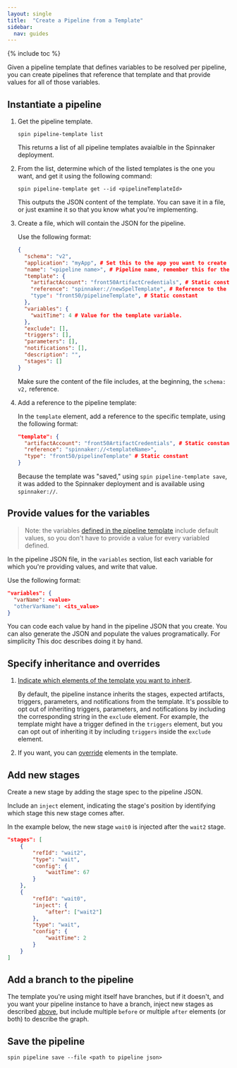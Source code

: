 ```yaml
---
layout: single
title:  "Create a Pipeline from a Template"
sidebar:
  nav: guides
---
```


{% include toc %}

Given a pipeline template that defines variables to be resolved per pipeline,
you can create pipelines that reference that template and that provide values
for all of those variables.

## Instantiate a pipeline

1. Get the pipeline template.

    `spin pipeline-template list`

    This returns a list of all pipeline templates avaialble in the Spinnaker
    deployment.

1. From the list, determine which of the listed templates is the one you want,
and get it using the following command:

   `spin pipeline-template get --id <pipelineTemplateId>`

   This outputs the JSON content of the template. You can save it in a file, or
   just examine it so that you know what you're implementing.

1. Create a file, which will contain the JSON for the pipeline.

   Use the following format:

   ```json
   {
     "schema": "v2",
     "application": "myApp", # Set this to the app you want to create the pipeline in.
     "name": "<pipeline name>", # Pipeline name, remember this for the next part.
     "template": {
       "artifactAccount": "front50ArtifactCredentials", # Static constant
       "reference": "spinnaker://newSpelTemplate", # Reference to the pipeline template we published above. We saved it in Spinnaker, so we prefix the template id with ‘spinnaker://’.
       "type": "front50/pipelineTemplate", # Static constant
     },
     "variables": {
       "waitTime": 4 # Value for the template variable.
     },
     "exclude": [],
     "triggers": [],
     "parameters": [],
     "notifications": [],
     "description": "",
     "stages": []
   }
   ```

   Make sure the content of the file includes, at the beginning, the `schema: v2,` reference.

1. Add a reference to the pipeline template:

   In the `template` element, add a reference to the specific template, using
   the following format:

   ```json
   "template": {
     "artifactAccount": "front50ArtifactCredentials", # Static constant
     "reference": "spinnaker://<templateName>",
     "type": "front50/pipelineTemplate" # Static constant
   }
   ```
   
   Because the template was "saved," using `spin pipeline-template save`, it
   was added to the Spinnaker deployment and is available using `spinnaker://`.

## Provide values for the variables

> Note: the variables [defined in the pipeline
> template](/guides/user/pipeline/pipeline-templates/create/#3-edit-the-file-for-template-format)
> include default values, so you don't have to provide a value for every variabled defined.

In the pipeline JSON file, in the `variables` section, list each variable
for which you're providing values, and write that value.

   Use the following format:

   ```json
   "variables": {
     "varName": <value>
     "otherVarName": <its_value>
   }
   ```
You can code each value by hand in the pipeline JSON that you create. You can
also generate the JSON and populate the values programatically. For simplicity
This doc describes doing it by hand.


## Specify inheritance and overrides

1. [Indicate which elements of the template you want to
inherit](/guides/user/pipeline/pipeline-templates/override/).

   By default, the pipeline instance inherits the stages, expected artifacts, triggers, parameters, and notifications from the template.
   It's possible to opt out of inheriting triggers, parameters, and notifications by including the corresponding string in the `exclude` element.
   For example, the template might have a trigger defined in the `triggers` element, but you can opt out of inheriting it by including `triggers` inside the `exclude` element.

1. If you want, you can
[override](/guides/user/pipeline/pipeline-templates/override/) elements in the
template.

## Add new stages

Create a new stage by adding the stage spec to the pipeline JSON.

Include an `inject` element, indicating the stage's position by identifying
which stage this new stage comes after.

In the example below, the new stage `wait0` is injected after the `wait2`
stage.

```json
"stages": [
    {
        "refId": "wait2",
        "type": "wait",
        "config": {
            "waitTime": 67
        }
    },
    {
        "refId": "wait0",
        "inject": {
            "after": ["wait2"]
        },
        "type": "wait",
        "config": {
            "waitTime": 2
        }
    }
]
```

## Add a branch to the pipeline

The template you're using might itself have branches, but if it doesn't, and
you want your pipeline instance to have a branch, inject new stages as
described [above](#add-new-stages), but include multiple `before` or multiple
`after` elements (or both) to describe the graph. 

## Save the pipeline

`spin pipeline save --file <path to pipeline json>`

